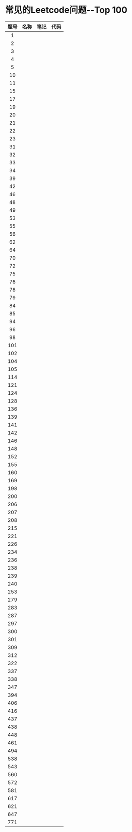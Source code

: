 # 常见的Leetcode问题--Top 100 
| 题号 | 名称 | 笔记 | 代码 |
| :--: | :--: | :--: | :--: |
| 1 | | | | 
| 2 | | | | 
| 3 | | | | 
| 4 | | | | 
| 5 | | | | 
| 10 | | | | 
| 11 | | | | 
| 15 | | | | 
| 17 | | | | 
| 19 | | | | 
| 20 | | | | 
| 21 | | | | 
| 22 | | | | 
| 23 | | | | 
| 31 | | | | 
| 32 | | | | 
| 33 | | | | 
| 34 | | | | 
| 39 | | | | 
| 42 | | | | 
| 46 | | | | 
| 48 | | | | 
| 49 | | | | 
| 53 | | | | 
| 55 | | | | 
| 56 | | | | 
| 62 | | | | 
| 64 | | | | 
| 70 | | | | 
| 72 | | | | 
| 75 | | | | 
| 76 | | | | 
| 78 | | | | 
| 79 | | | | 
| 84 | | | | 
| 85 | | | | 
| 94 | | | | 
| 96 | | | | 
| 98 | | | | 
| 101 | | | | 
| 102 | | | | 
| 104 | | | | 
| 105 | | | | 
| 114 | | | | 
| 121 | | | | 
| 124 | | | | 
| 128 | | | | 
| 136 | | | | 
| 139 | | | | 
| 141 | | | | 
| 142 | | | | 
| 146 | | | | 
| 148 | | | | 
| 152 | | | | 
| 155 | | | | 
| 160 | | | | 
| 169 | | | | 
| 198 | | | | 
| 200 | | | | 
| 206 | | | | 
| 207 | | | | 
| 208 | | | | 
| 215 | | | | 
| 221 | | | | 
| 226 | | | | 
| 234 | | | | 
| 236 | | | | 
| 238 | | | | 
| 239 | | | | 
| 240 | | | | 
| 253 | | | | 
| 279 | | | | 
| 283 | | | | 
| 287 | | | | 
| 297 | | | | 
| 300 | | | | 
| 301 | | | | 
| 309 | | | | 
| 312 | | | | 
| 322 | | | | 
| 337 | | | | 
| 338 | | | | 
| 347 | | | | 
| 394 | | | | 
| 406 | | | | 
| 416 | | | | 
| 437 | | | | 
| 438 | | | | 
| 448 | | | | 
| 461 | | | | 
| 494 | | | | 
| 538 | | | | 
| 543 | | | | 
| 560 | | | | 
| 572 | | | | 
| 581 | | | | 
| 617 | | | | 
| 621 | | | | 
| 647 | | | | 
| 771 | | | | 
